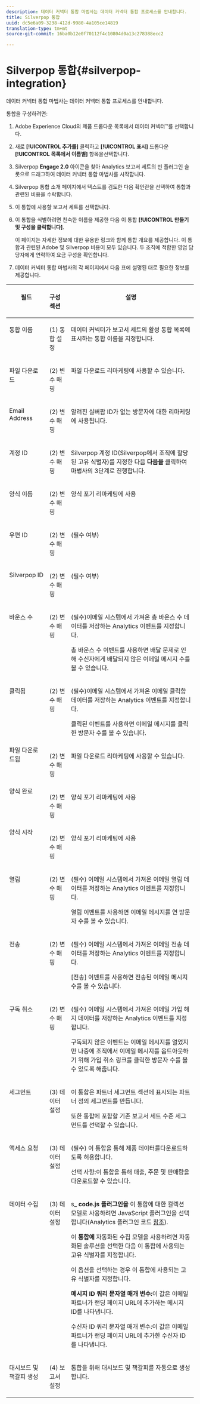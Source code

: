 ```yaml
---
description: 데이터 커넥터 통합 마법사는 데이터 커넥터 통합 프로세스를 안내합니다.
title: Silverpop 통합
uuid: dc5e6a09-3238-412d-9980-4a105ce14819
translation-type: tm+mt
source-git-commit: 16ba0b12e0f70112f4c10804d0a13c278388ecc2

---
```



# Silverpop 통합{#silverpop-integration}

데이터 커넥터 통합 마법사는 데이터 커넥터 통합 프로세스를 안내합니다.

통합을 구성하려면:

1. Adobe Experience Cloud의 제품 드롭다운 목록에서 데이터 커넥터™를 선택합니다.
1. 새로 **[!UICONTROL 추가를]** 클릭하고 **[!UICONTROL 표시]** 드롭다운 **[!UICONTROL 목록에서 이름별]** 항목을선택합니다.
1. Silverpop **Engage 2.0** 아이콘을 찾아 Analytics 보고서 세트의 빈 플러그인 슬롯으로 드래그하여 데이터 커넥터 통합 마법사를 시작합니다.
1. Silverpop 통합 소개 페이지에서 텍스트를 검토한 다음 확인란을 선택하여 통합과 관련된 비용을 수락합니다.
1. 이 통합에 사용할 보고서 세트를 선택합니다.
1. 이 통합을 식별하려면 친숙한 이름을 제공한 다음 이 통합 **[!UICONTROL 만들기 및 구성을 클릭합니다]**.

   이 페이지는 자세한 정보에 대한 유용한 링크와 함께 통합 개요를 제공합니다. 이 통합과 관련된 Adobe 및 Silverpop 비용이 모두 있습니다. 두 조직에 적합한 영업 담당자에게 연락하여 요금 구성을 확인합니다.
1. 데이터 커넥터 통합 마법사의 각 페이지에서 다음 표에 설명된 대로 필요한 정보를 제공합니다.

<table id="table_74EC1EEBE7A548AB878AA40187EBCD30"> 
 <thead> 
  <tr valign="top"> 
   <th colname="col2" class="entry"> <p> <b>필드</b> </p> </th> 
   <th colname="col03" valign="top" align="left" class="entry"> <p> <b>구성 섹션</b> </p> </th> 
   <th colname="col3" class="entry"> <p> <b>설명</b> </p> </th> 
  </tr> 
 </thead>
 <tbody> 
  <tr valign="top"> 
   <td colname="col2" valign="top" align="left"> <p>통합 이름 </p> </td> 
   <td colname="col03"> <p>(1) 통합 설정 </p> </td> 
   <td colname="col3"> <p>데이터 커넥터가 보고서 세트의 활성 통합 목록에 표시하는 통합 이름을 지정합니다. </p> </td> 
  </tr> 
  <tr valign="top"> 
   <td colname="col2" valign="top" align="left"> <p>파일 다운로드 </p> </td> 
   <td colname="col03"> <p>(2) 변수 매핑 </p> </td> 
   <td colname="col3"> <p> 파일 다운로드 리마케팅에 사용할 수 있습니다. </p> </td> 
  </tr> 
  <tr valign="top"> 
   <td colname="col2"> <p> Email Address </p> </td> 
   <td colname="col03"> <p>(2) 변수 매핑 </p> </td> 
   <td colname="col3"> <p>알려진 실버팝 ID가 없는 방문자에 대한 리마케팅에 사용됩니다. </p> </td> 
  </tr> 
  <tr valign="top"> 
   <td colname="col2"> <p>계정 ID </p> </td> 
   <td colname="col03"> <p>(2) 변수 매핑 </p> </td> 
   <td colname="col3"> <p>Silverpop 계정 ID(Silverpop에서 조직에 할당된 고유 식별자)를 지정한 다음 <b>다음을</b> 클릭하여 마법사의 3단계로 진행합니다. </p> </td> 
  </tr> 
  <tr valign="top"> 
   <td colname="col2"> <p>양식 이름 </p> </td> 
   <td colname="col03"> <p>(2) 변수 매핑 </p> </td> 
   <td colname="col3"> <p>양식 포기 리마케팅에 사용 </p> </td> 
  </tr> 
  <tr valign="top"> 
   <td colname="col2"> <p>우편 ID </p> </td> 
   <td colname="col03"> <p>(2) 변수 매핑 </p> </td> 
   <td colname="col3"> <p>(필수 여부) </p> </td> 
  </tr> 
  <tr valign="top"> 
   <td colname="col2"> <p>Silverpop ID </p> </td> 
   <td colname="col03"> <p>(2) 변수 매핑 </p> </td> 
   <td colname="col3"> <p>(필수 여부) </p> </td> 
  </tr> 
  <tr valign="top"> 
   <td colname="col2"> <p> 바운스 수 </p> </td> 
   <td colname="col03"> <p>(2) 변수 매핑 </p> </td> 
   <td colname="col3"> <p>(필수)이메일 시스템에서 가져온 총 바운스 수 데이터를 저장하는 Analytics 이벤트를 지정합니다. </p> <p>총 바운스 수 이벤트를 사용하면 배달 문제로 인해 수신자에게 배달되지 않은 이메일 메시지 수를 볼 수 있습니다. </p> </td> 
  </tr> 
  <tr valign="top"> 
   <td colname="col2"> <p>클릭됨 </p> </td> 
   <td colname="col03"> <p>(2) 변수 매핑 </p> </td> 
   <td colname="col3"> <p>(필수)이메일 시스템에서 가져온 이메일 클릭함 데이터를 저장하는 Analytics 이벤트를 지정합니다. </p> <p>클릭된 이벤트를 사용하면 이메일 메시지를 클릭한 방문자 수를 볼 수 있습니다. </p> </td> 
  </tr> 
  <tr valign="top"> 
   <td colname="col2"> 파일 다운로드됨 </td> 
   <td colname="col03"> <p>(2) 변수 매핑 </p> </td> 
   <td colname="col3"> <p> 파일 다운로드 리마케팅에 사용할 수 있습니다. </p> </td> 
  </tr> 
  <tr valign="top"> 
   <td colname="col2"> 양식 완료 </td> 
   <td colname="col03"> <p>(2) 변수 매핑 </p> </td> 
   <td colname="col3"> <p>양식 포기 리마케팅에 사용 </p> </td> 
  </tr> 
  <tr valign="top"> 
   <td colname="col2"> 양식 시작 </td> 
   <td colname="col03"> <p>(2) 변수 매핑 </p> </td> 
   <td colname="col3"> <p>양식 포기 리마케팅에 사용 </p> </td> 
  </tr> 
  <tr valign="top"> 
   <td colname="col2"> <p>열림 </p> </td> 
   <td colname="col03"> <p>(2) 변수 매핑 </p> </td> 
   <td colname="col3"> <p>(필수) 이메일 시스템에서 가져온 이메일 열림 데이터를 저장하는 Analytics 이벤트를 지정합니다. </p> <p>열림 이벤트를 사용하면 이메일 메시지를 연 방문자 수를 볼 수 있습니다. </p> </td> 
  </tr> 
  <tr valign="top"> 
   <td colname="col2"> <p>전송 </p> </td> 
   <td colname="col03"> <p>(2) 변수 매핑 </p> </td> 
   <td colname="col3"> <p>(필수) 이메일 시스템에서 가져온 이메일 전송 데이터를 저장하는 Analytics 이벤트를 지정합니다. </p> <p>[전송] 이벤트를 사용하면 전송된 이메일 메시지 수를 볼 수 있습니다. </p> </td> 
  </tr> 
  <tr valign="top"> 
   <td colname="col2"> <p>구독 취소 </p> </td> 
   <td colname="col03"> <p>(2) 변수 매핑 </p> </td> 
   <td colname="col3"> <p>(필수) 이메일 시스템에서 가져온 이메일 가입 해지 데이터를 저장하는 Analytics 이벤트를 지정합니다. </p> <p>구독되지 않은 이벤트는 이메일 메시지를 열었지만 나중에 조직에서 이메일 메시지를 옵트아웃하기 위해 가입 취소 링크를 클릭한 방문자 수를 볼 수 있도록 해줍니다. </p> </td> 
  </tr> 
  <tr valign="top"> 
   <td colname="col2"> <p>세그먼트 </p> </td> 
   <td colname="col03"> <p>(3) 데이터 설정 </p> </td> 
   <td colname="col3"> <p>이 통합은 파트너 세그먼트 섹션에 표시되는 파트너 정의 세그먼트를 만듭니다. </p> <p>또한 통합에 포함할 기존 보고서 세트 수준 세그먼트를 선택할 수 있습니다. </p> </td> 
  </tr> 
  <tr valign="top"> 
   <td colname="col2"> <p>액세스 요청 </p> </td> 
   <td colname="col03"> <p>(3) 데이터 설정 </p> </td> 
   <td colname="col3"> <p> (필수) <span class="uicontrol"> 이 통합을 통해 제품 데이터를</span>다운로드하도록 허용합니다. </p> <p>선택 사항:이 통합을 통해 매출, 주문 및 판매량을 다운로드할 수 있습니다. </p> </td> 
  </tr> 
  <tr valign="top"> 
   <td colname="col2"> <p>데이터 수집 </p> </td> 
   <td colname="col03"> <p>(3) 데이터 설정 </p> </td> 
   <td colname="col3"> <p>s_ <b>code.js 플러그인을</b> 이 통합에 대한 컬렉션 모델로 사용하려면 JavaScript 플러그인을 선택합니다(Analytics 플러그인 코드 <a href="../silverpop-overview/silverpop-analytics-code.md"> 참조</a>). </p> <p>이 <b>통합에</b> 자동화된 수집 모델을 사용하려면 자동화된 솔루션을 선택한 다음 이 통합에 사용되는 고유 식별자를 지정합니다. </p> <p>이 옵션을 선택하는 경우 이 통합에 사용되는 고유 식별자를 지정합니다. </p> <p> <b>메시지 ID 쿼리 문자열 매개 변수:</b>이 값은 이메일 파트너가 랜딩 페이지 URL에 추가하는 메시지 ID를 나타냅니다. </p> <p> <b></b> 수신자 ID 쿼리 문자열 매개 변수:이 값은 이메일 파트너가 랜딩 페이지 URL에 추가한 수신자 ID를 나타냅니다. </p> </td> 
  </tr> 
  <tr valign="top"> 
   <td colname="col2"> <p>대시보드 및 책갈피 생성 </p> </td> 
   <td colname="col03"> <p>(4) 보고서 설정 </p> </td> 
   <td colname="col3"> <p>통합을 위해 대시보드 및 책갈피를 자동으로 생성합니다. </p> </td> 
  </tr> 
 </tbody> 
</table>

